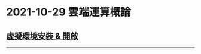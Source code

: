 # 2021-10-29 雲端運算概論
## [虛擬環境安裝 & 開啟](https://github.com/ChengHan16/Cs4high_4080E036/tree/master/%E9%9B%B2%E7%AB%AF%E9%81%8B%E7%AE%97%E6%A6%82%E8%AB%96%E3%80%8A110-1%E3%80%8B/%E3%80%8A1%E3%80%8B2021-10-22#pip3-install-virtualenv)
---------
